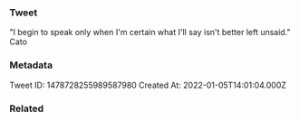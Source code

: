 ### Tweet
"I begin to speak only when I'm certain what I'll say isn't better left unsaid." Cato

### Metadata
Tweet ID: 1478728255989587980
Created At: 2022-01-05T14:01:04.000Z

### Related

